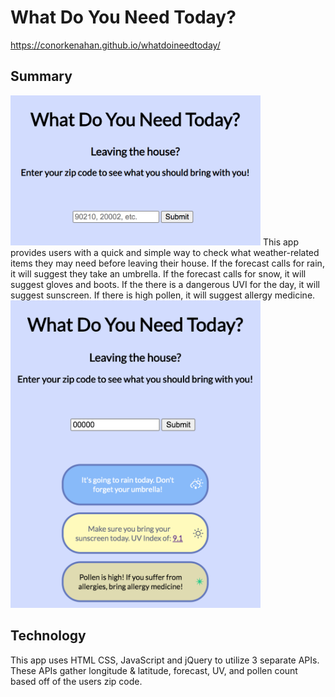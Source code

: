 What Do You Need Today?
======================

https://conorkenahan.github.io/whatdoineedtoday/

Summary
-------
<img src="/screenshots/screenshot1.png" width="400" />
This app provides users with a quick and simple way to check what weather-related items they may need before leaving their house. 
If the forecast calls for rain, it will suggest they take an umbrella.
If the forecast calls for snow, it will suggest gloves and boots.
If the there is a dangerous UVI for the day, it will suggest sunscreen.
If there is high pollen, it will suggest allergy medicine.


<img src="/screenshots/screenshot2.png" width="400" />


Technology
----------
This app uses HTML CSS, JavaScript and jQuery to utilize 3 separate APIs. These APIs gather longitude & latitude, forecast, UV, and pollen count based off of the users zip code.
